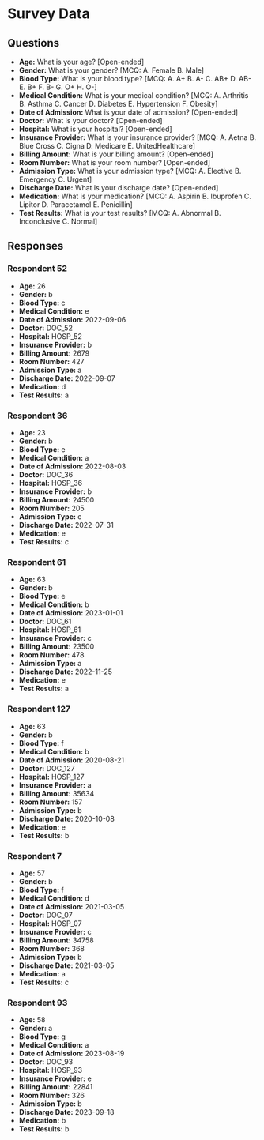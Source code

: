 # Survey Data

## Questions

- **Age:** What is your age? [Open-ended]
- **Gender:** What is your gender? [MCQ: A. Female B. Male]
- **Blood Type:** What is your blood type? [MCQ: A. A+ B. A- C. AB+ D. AB- E. B+ F. B- G. O+ H. O-]
- **Medical Condition:** What is your medical condition? [MCQ: A. Arthritis B. Asthma C. Cancer D. Diabetes E. Hypertension F. Obesity]
- **Date of Admission:** What is your date of admission? [Open-ended]
- **Doctor:** What is your doctor? [Open-ended]
- **Hospital:** What is your hospital? [Open-ended]
- **Insurance Provider:** What is your insurance provider? [MCQ: A. Aetna B. Blue Cross C. Cigna D. Medicare E. UnitedHealthcare]
- **Billing Amount:** What is your billing amount? [Open-ended]
- **Room Number:** What is your room number? [Open-ended]
- **Admission Type:** What is your admission type? [MCQ: A. Elective B. Emergency C. Urgent]
- **Discharge Date:** What is your discharge date? [Open-ended]
- **Medication:** What is your medication? [MCQ: A. Aspirin B. Ibuprofen C. Lipitor D. Paracetamol E. Penicillin]
- **Test Results:** What is your test results? [MCQ: A. Abnormal B. Inconclusive C. Normal]

## Responses

### Respondent 52

- **Age:** 26
- **Gender:** b
- **Blood Type:** c
- **Medical Condition:** e
- **Date of Admission:** 2022-09-06
- **Doctor:** DOC_52
- **Hospital:** HOSP_52
- **Insurance Provider:** b
- **Billing Amount:** 2679
- **Room Number:** 427
- **Admission Type:** a
- **Discharge Date:** 2022-09-07
- **Medication:** d
- **Test Results:** a

### Respondent 36

- **Age:** 23
- **Gender:** b
- **Blood Type:** e
- **Medical Condition:** a
- **Date of Admission:** 2022-08-03
- **Doctor:** DOC_36
- **Hospital:** HOSP_36
- **Insurance Provider:** b
- **Billing Amount:** 24500
- **Room Number:** 205
- **Admission Type:** c
- **Discharge Date:** 2022-07-31
- **Medication:** e
- **Test Results:** c

### Respondent 61

- **Age:** 63
- **Gender:** b
- **Blood Type:** e
- **Medical Condition:** b
- **Date of Admission:** 2023-01-01
- **Doctor:** DOC_61
- **Hospital:** HOSP_61
- **Insurance Provider:** c
- **Billing Amount:** 23500
- **Room Number:** 478
- **Admission Type:** a
- **Discharge Date:** 2022-11-25
- **Medication:** e
- **Test Results:** a

### Respondent 127

- **Age:** 63
- **Gender:** b
- **Blood Type:** f
- **Medical Condition:** b
- **Date of Admission:** 2020-08-21
- **Doctor:** DOC_127
- **Hospital:** HOSP_127
- **Insurance Provider:** a
- **Billing Amount:** 35634
- **Room Number:** 157
- **Admission Type:** b
- **Discharge Date:** 2020-10-08
- **Medication:** e
- **Test Results:** b

### Respondent 7

- **Age:** 57
- **Gender:** b
- **Blood Type:** f
- **Medical Condition:** d
- **Date of Admission:** 2021-03-05
- **Doctor:** DOC_07
- **Hospital:** HOSP_07
- **Insurance Provider:** c
- **Billing Amount:** 34758
- **Room Number:** 368
- **Admission Type:** b
- **Discharge Date:** 2021-03-05
- **Medication:** a
- **Test Results:** c

### Respondent 93

- **Age:** 58
- **Gender:** a
- **Blood Type:** g
- **Medical Condition:** a
- **Date of Admission:** 2023-08-19
- **Doctor:** DOC_93
- **Hospital:** HOSP_93
- **Insurance Provider:** e
- **Billing Amount:** 22841
- **Room Number:** 326
- **Admission Type:** b
- **Discharge Date:** 2023-09-18
- **Medication:** b
- **Test Results:** b


